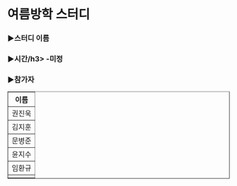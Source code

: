 # 여름방학 스터디

<h3>▶스터디 이름</h3>


<h3>▶시간/h3>
  -미정


<h3>▶참가자</h3>
<table cellspacing="0" border="1px">
<tr>
  <th>
    이름
  </th>
</tr>
<tr>
  <td>
    권진욱
  </td>
</tr>
<tr>
  <td>
    김지훈
  </td>
</tr>
<tr>
  <td>
    문병준
  </td>
</tr>
<tr>
  <td>
    윤지수
  </td>
</tr>
<tr>
  <td>
    임환규
  </td>
</tr>
<tr>
  <td>
    
  </td>
</tr>
</table>
